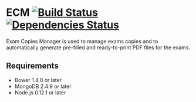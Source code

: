 # ECM [![Build Status](https://travis-ci.org/combefis/ECM.svg?branch=master)](https://travis-ci.org/combefis/ECM) [![Dependencies Status](https://david-dm.org/)](https://david-dm.org/combefis/ECM.svg)

Exam Copies Manager is used to manage exams copies and to automatically generate pre-filled and ready-to-print PDF files for the exams.

## Requirements

- Bower 1.4.0 or later
- MongoDB 2.4.9 or later
- Node.js 0.12.1 or later
